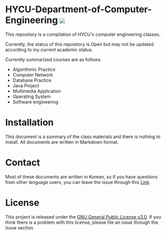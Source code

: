 # HYCU-Department-of-Computer-Engineering ![](https://img.shields.io/badge/Code%20Statue-Open-brightgreen.svg)
 This repository is a compilation of HYCU's computer engineering classes.

 Currently, the status of this repository is Open but may not be updated according to my current academic status.

Currently summarized courses are as follows.
 * Algorithmic Practice
 * Computer Network
 * Database Practice
 * Java Project
 * Multimedia Application
 * Operating System
 * Software engineering

# Installation
This document is a summary of the class materials and there is nothing to install. All documents are written in Markdown format.

# Contact
Most of these documents are written in Korean, so if you have questions from other language users, you can leave the issue through this [Link](https://github.com/sangumee/HYCU-Department-of-Computer-Engineering/issues).

# License
This project is released under the [GNU General Public License v3.0](https://choosealicense.com/licenses/gpl-3.0/). If you think there is a problem with this license, please file an issue through the Issue section.